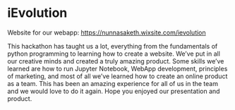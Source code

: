 # iEvolution

Website for our webapp: https://nunnasaketh.wixsite.com/ievolution

This hackathon has taught us a lot, everything from the fundamentals of python programming to learning how to create a website. We’ve put in all our creative minds and created a truly amazing product. Some skills we’ve learned are how to run Jupyter Notebook, WebApp development, principles of marketing, and most of all we’ve learned how to create an online product as a team. This has been an amazing experience for all of us in the team and we would love to do it again. Hope you enjoyed our presentation and product. 
